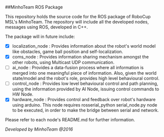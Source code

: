 ##MinhoTeam ROS Package

This repository holds the source code for the ROS package of RoboCup MSL's MinhoTeam. The repository will include all the developed nodes, messages  using ROS, developed in C++.

The package will in future include:

- [x] localization_node : Provides information about the robot's world model like obstacles, game ball position and self-localization.
- [x] coms_node : Provides information sharing mechanism amongst the other robots, using Multicast UDP communication.
- [ ] ai_node : Provides a data-fusion process where all information is merged into one meaningful piece of information. Also, given the world state/model and the robot's role, provides high level behavioural control.
- [ ] control_node : Provides low level behavioural control and path planning, using the information provided by AI Node, issuing control commands to HW Node.
- [x] hardware_node : Provides control and feedback over robot's hardware using arduino. This node requires rosserial_python serial_node.py node to be executed, in order to make the bridge between serial and network.

Please refer to each node's README.md for further information.

*Developed by MinhoTeam @2016*
